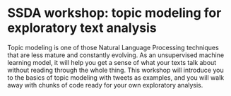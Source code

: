 # SSDA workshop: topic modeling for exploratory text analysis

Topic modeling is one of those Natural Language Processing techniques that are less mature and constantly evolving. As an unsupervised machine learning model, it will help you get a sense of what your texts talk about without reading through the whole thing. This workshop will introduce you to the basics of topic modeling with tweets as examples, and you will walk away with chunks of code ready for your own exploratory analysis.
